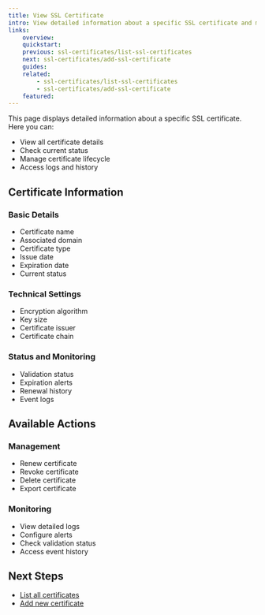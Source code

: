 ```yaml
---
title: View SSL Certificate
intro: View detailed information about a specific SSL certificate and manage its lifecycle.
links:
    overview:
    quickstart:
    previous: ssl-certificates/list-ssl-certificates
    next: ssl-certificates/add-ssl-certificate
    guides:
    related:
        - ssl-certificates/list-ssl-certificates
        - ssl-certificates/add-ssl-certificate
    featured:
---
```


This page displays detailed information about a specific SSL certificate. Here you can:

- View all certificate details
- Check current status
- Manage certificate lifecycle
- Access logs and history

## Certificate Information

### Basic Details
- Certificate name
- Associated domain
- Certificate type
- Issue date
- Expiration date
- Current status

### Technical Settings
- Encryption algorithm
- Key size
- Certificate issuer
- Certificate chain

### Status and Monitoring
- Validation status
- Expiration alerts
- Renewal history
- Event logs

## Available Actions

### Management
- Renew certificate
- Revoke certificate
- Delete certificate
- Export certificate

### Monitoring
- View detailed logs
- Configure alerts
- Check validation status
- Access event history

## Next Steps
- [List all certificates](list-ssl-certificates)
- [Add new certificate](add-ssl-certificate) 